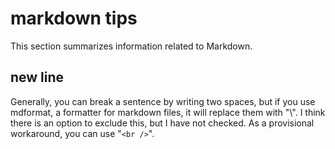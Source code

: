 # markdown tips

This section summarizes information related to Markdown.

## new line

Generally, you can break a sentence by writing two spaces, but if you use mdformat, a formatter for markdown files, it will replace them with "\\".
I think there is an option to exclude this, but I have not checked.
As a provisional workaround, you can use "`<br />`".
